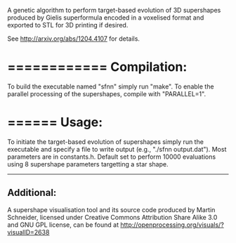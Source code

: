 A genetic algorithm to perform target-based evolution of 3D supershapes
produced by Gielis superformula encoded in a voxelised format and exported to
STL for 3D printing if desired. 

See <http://arxiv.org/abs/1204.4107> for details.

============ 
Compilation: 
============

To build the executable named "sfnn" simply run "make". To enable the parallel
processing of the supershapes, compile with "PARALLEL=1".

====== 
Usage: 
======

To initiate the target-based evolution of supershapes simply run the executable
and specify a file to write output (e.g., "./sfnn output.dat"). Most parameters
are in constants.h. Default set to perform 10000 evaluations using 8 supershape
parameters targetting a star shape.

-----------
Additional:
-----------

A supershape visualisation tool and its source code produced by Martin
Schneider, licensed under Creative Commons Attribution Share Alike 3.0 and GNU
GPL license, can be found at <http://openprocessing.org/visuals/?visualID=2638>
